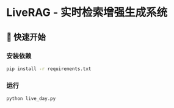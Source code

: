 # LiveRAG - 实时检索增强生成系统

## 🚀 快速开始

### 安装依赖
```bash
pip install -r requirements.txt
```

### 运行
```
python live_day.py
```
